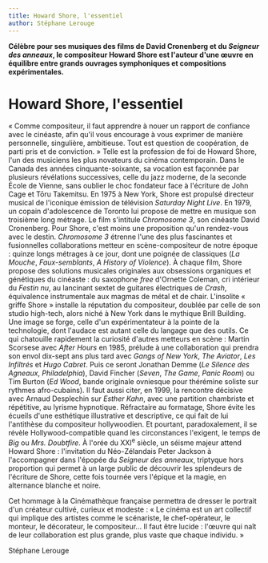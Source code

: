 ```yaml
---
title: Howard Shore, l'essentiel
author: Stéphane Lerouge
---
```


**Célèbre pour ses musiques des films de David Cronenberg et du _Seigneur des anneaux_, le compositeur Howard Shore est l'auteur d'une œuvre en équilibre entre grands ouvrages symphoniques et compositions expérimentales.**

# Howard Shore, l'essentiel

« Comme compositeur, il faut apprendre à nouer un rapport de confiance avec le cinéaste, afin qu'il vous encourage à vous exprimer de manière personnelle, singulière, ambitieuse. Tout est question de coopération, de parti pris et de conviction. » Telle est la profession de foi de Howard Shore, l'un des musiciens les plus novateurs du cinéma contemporain. Dans le Canada des années cinquante-soixante, sa vocation est façonnée par plusieurs révélations successives, celle du jazz moderne, de la seconde École de Vienne, sans oublier le choc fondateur face à l'écriture de John Cage et Tōru Takemitsu. En 1975 à New York, Shore est propulsé directeur musical de l'iconique émission de télévision _Saturday Night Live_. En 1979, un copain d'adolescence de Toronto lui propose de mettre en musique son troisième long métrage. Le film s'intitule _Chromosome 3_, son cinéaste David Cronenberg. Pour Shore, c'est moins une proposition qu'un rendez-vous avec le destin. _Chromosome 3_ étrenne l'une des plus fascinantes et fusionnelles collaborations metteur en scène-compositeur de notre époque : quinze longs métrages à ce jour, dont une poignée de classiques (_La Mouche_, _Faux-semblants_, _A History of Violence_). À chaque film, Shore propose des solutions musicales originales aux obsessions organiques et génétiques du cinéaste : du saxophone _free_ d'Ornette Coleman, cri intérieur du _Festin nu_, au lancinant sextet de guitares électriques de _Crash_, équivalence instrumentale aux magmas de métal et de chair. L'insolite « griffe Shore » installe la réputation du compositeur, doublée par celle de son studio high-tech, alors niché à New York dans le mythique Brill Building. Une image se forge, celle d'un expérimentateur à la pointe de la technologie, dont l'audace est autant celle du langage que des outils. Ce qui chatouille rapidement la curiosité d'autres metteurs en scène : Martin Scorsese avec _After Hours_ en 1985, prélude à une collaboration qui prendra son envol dix-sept ans plus tard avec _Gangs of New York_, _The Aviator_, _Les Infiltrés_ et _Hugo Cabret_. Puis ce seront Jonathan Demme (_Le Silence des Agneaux_, _Philadelphia_), David Fincher (_Seven_, _The Game_, _Panic Room_) ou Tim Burton (_Ed Wood_, bande originale ovniesque pour thérémine soliste sur rythmes afro-cubains). Il faut aussi citer, en 1999, la rencontre décisive avec Arnaud Desplechin sur _Esther Kahn_, avec une partition chambriste et répétitive, au lyrisme hypnotique. Réfractaire au formatage, Shore évite les écueils d'une esthétique illustrative et descriptive, ce qui fait de lui l'antithèse du compositeur hollywoodien. Et pourtant, paradoxalement, il se révèle Hollywood-compatible quand les circonstances l'exigent, le temps de _Big_ ou _Mrs. Doubtfire_. À l'orée du XXI<sup>e</sup> siècle, un séisme majeur attend Howard Shore : l'invitation du Néo-Zélandais Peter Jackson à l'accompagner dans l'épopée du _Seigneur des anneaux_, triptyque hors proportion qui permet à un large public de découvrir les splendeurs de l'écriture de Shore, cette fois tournée vers l'épique et la magie, en alternance blanche et noire.

Cet hommage à la Cinémathèque française permettra de dresser le portrait d'un créateur cultivé, curieux et modeste : « Le cinéma est un art collectif qui implique des artistes comme le scénariste, le chef-opérateur, le monteur, le décorateur, le compositeur... Il faut être lucide : l'œuvre qui naît de leur collaboration est plus grande, plus vaste que chaque individu. »

Stéphane Lerouge
